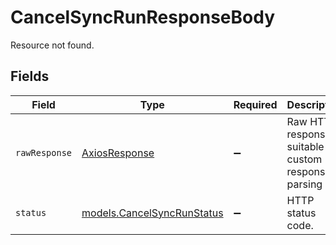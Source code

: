 # CancelSyncRunResponseBody

Resource not found.


## Fields

| Field                                                                    | Type                                                                     | Required                                                                 | Description                                                              | Example                                                                  |
| ------------------------------------------------------------------------ | ------------------------------------------------------------------------ | ------------------------------------------------------------------------ | ------------------------------------------------------------------------ | ------------------------------------------------------------------------ |
| `rawResponse`                                                            | [AxiosResponse](https://axios-http.com/docs/res_schema)                  | :heavy_minus_sign:                                                       | Raw HTTP response; suitable for custom response parsing                  |                                                                          |
| `status`                                                                 | [models.CancelSyncRunStatus](../../models/errors/cancelsyncrunstatus.md) | :heavy_minus_sign:                                                       | HTTP status code.                                                        | 404                                                                      |